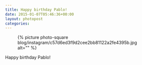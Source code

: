```yaml
---
title: Happy birthday Pablo!
date: 2015-01-07T05:46:36+00:00
layout: photopost
categories:
---
```


<figure class="photo photo--square">
  {% picture photo-square blog/instagram/c57d6ed3f9d2cee2bb81122a2fe4395b.jpg alt="" %}
</figure>

Happy birthday Pablo!

